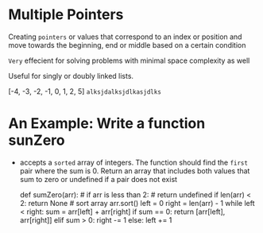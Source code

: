# Multiple Pointers

Creating `pointers` or values that correspond to an index or position and move towards the beginning, end or middle based on a certain condition

`Very` effecient for solving problems with minimal space complexity as well

Useful for singly or doubly linked lists.


[-4, -3, -2, -1, 0, 1, 2, 5]
`alksjdalksjdlkasjdlks`

# An Example: Write a function sunZero
- accepts a `sorted` array of integers. The function should find the `first` pair where the sum is 0. Return an array that includes both values that sum to zero or undefined if a pair does not exist


    def sumZero(arr):
        # if arr is less than 2:
            # return undefined
        if len(arr) < 2:
            return None
        # sort array
        arr.sort()
        left = 0
        right = len(arr) - 1
        while left < right:
            sum = arr[left] + arr[right]
            if sum == 0:
                return [arr[left], arr[right]]
            elif sum > 0:
                right -= 1
            else:
                left += 1